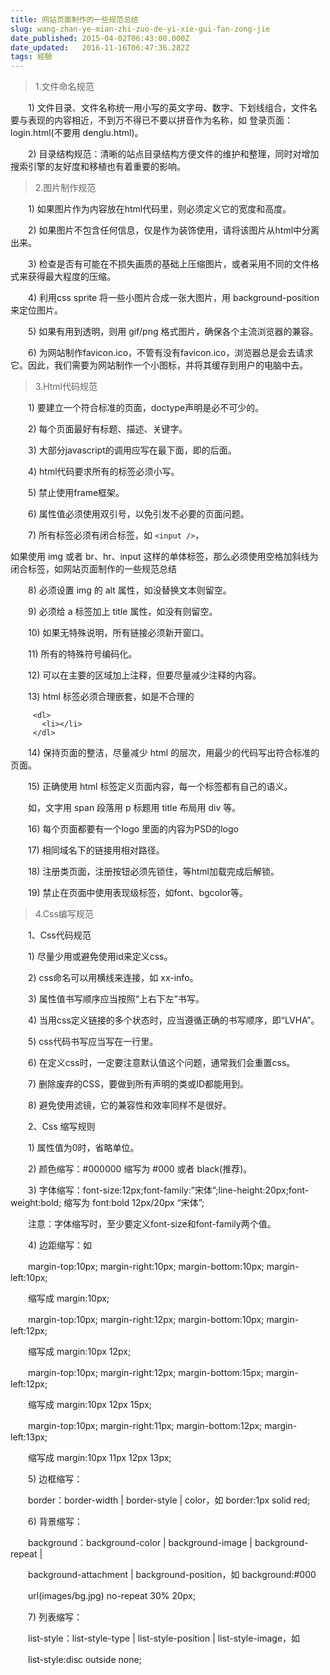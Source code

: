 ```yaml
---
title: 网站页面制作的一些规范总结
slug: wang-zhan-ye-mian-zhi-zuo-de-yi-xie-gui-fan-zong-jie
date_published: 2015-04-02T06:43:00.000Z
date_updated:   2016-11-16T06:47:36.282Z
tags: 經驗
---
```


> 1.文件命名规范

　　1) 文件目录、文件名称统一用小写的英文字母、数字、下划线组合，文件名要与表现的内容相近，不到万不得已不要以拼音作为名称，如 登录页面：login.html(不要用 denglu.html)。

　　2) 目录结构规范：清晰的站点目录结构方便文件的维护和整理，同时对增加搜索引擎的友好度和移植也有着重要的影响。

> 2.图片制作规范

　　1) 如果图片作为内容放在html代码里，则必须定义它的宽度和高度。

　　2) 如果图片不包含任何信息，仅是作为装饰使用，请将该图片从html中分离出来。

　　3) 检查是否有可能在不损失画质的基础上压缩图片，或者采用不同的文件格式来获得最大程度的压缩。

　　4) 利用css sprite 将一些小图片合成一张大图片，用 background-position 来定位图片。

　　5) 如果有用到透明，则用 gif/png 格式图片，确保各个主流浏览器的兼容。

　　6) 为网站制作favicon.ico，不管有没有favicon.ico，浏览器总是会去请求它。因此，我们需要为网站制作一个小图标，并将其缓存到用户的电脑中去。

> 3.Html代码规范

　　1) 要建立一个符合标准的页面，doctype声明是必不可少的。

　　2) 每个页面最好有标题、描述、关键字。

　　3) 大部分javascript的调用应写在最下面，即的后面。

　　4) html代码要求所有的标签必须小写。

　　5) 禁止使用frame框架。

　　6) 属性值必须使用双引号，以免引发不必要的页面问题。

　　7) 所有标签必须有闭合标签，如 ```<input />```，

   如果使用 img 或者 br、hr、input 这样的单体标签，那么必须使用空格加斜线为闭合标签，如网站页面制作的一些规范总结

　　8) 必须设置 img 的 alt 属性，如没替换文本则留空。

　　9) 必须给 a 标签加上 title 属性，如没有则留空。

　　10) 如果无特殊说明，所有链接必须新开窗口。

　　11) 所有的特殊符号编码化。

　　12) 可以在主要的区域加上注释，但要尽量减少注释的内容。

　　13) html 标签必须合理嵌套，如是不合理的
```
     <dl>
       <li></li>
     </dl>
```
　　14) 保持页面的整洁，尽量减少 html 的层次，用最少的代码写出符合标准的页面。

　　15) 正确使用 html 标签定义页面内容，每一个标签都有自己的语义。

　　如，文字用 span 段落用 p 标题用 title 布局用 div 等。

　　16) 每个页面都要有一个logo 里面的内容为PSD的logo

　　17) 相同域名下的链接用相对路径。

　　18) 注册类页面，注册按钮必须先锁住，等html加载完成后解锁。

　　19) 禁止在页面中使用表现级标签，如font、bgcolor等。
> 4.Css编写规范

　　1、Css代码规范

　　1) 尽量少用或避免使用id来定义css。

　　2) css命名可以用横线来连接，如 xx-info。

　　3) 属性值书写顺序应当按照“上右下左”书写。

　　4) 当用css定义链接的多个状态时，应当遵循正确的书写顺序，即“LVHA”。

　　5) css代码书写应当写在一行里。

　　6) 在定义css时，一定要注意默认值这个问题，通常我们会重置css。

　　7) 删除废弃的CSS，要做到所有声明的类或ID都能用到。

　　8) 避免使用滤镜，它的兼容性和效率同样不是很好。

　　2、Css 缩写规则

　　1) 属性值为0时，省略单位。

　　2) 颜色缩写：#000000 缩写为 #000 或者 black(推荐)。

　　3) 字体缩写：font-size:12px;font-family:”宋体”;line-height:20px;font-weight:bold; 缩写为 font:bold 12px/20px “宋体”;

　　注意：字体缩写时，至少要定义font-size和font-family两个值。

　　4) 边距缩写：如

　　margin-top:10px; margin-right:10px; margin-bottom:10px; margin-left:10px;

　　缩写成 margin:10px;

　　margin-top:10px; margin-right:12px; margin-bottom:10px; margin-left:12px;

　　缩写成 margin:10px 12px;

　　margin-top:10px; margin-right:12px; margin-bottom:15px; margin-left:12px;

　　缩写成 margin:10px 12px 15px;

　　margin-top:10px; margin-right:11px; margin-bottom:12px; margin-left:13px;

　　缩写成 margin:10px 11px 12px 13px;

　　5) 边框缩写：

　　border：border-width | border-style | color，如 border:1px solid red;

　　6) 背景缩写：

　　background：background-color | background-image | background-repeat |

　　background-attachment | background-position，如 background:#000

　　url(images/bg.jpg) no-repeat 30% 20px;

　　7) 列表缩写：

　　list-style：list-style-type | list-style-position | list-style-image，如

　　list-style:disc outside none;

